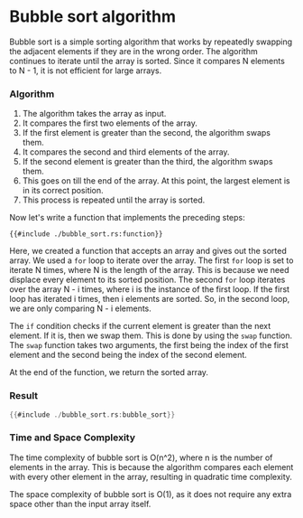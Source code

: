 # Bubble sort algorithm

Bubble sort is a simple sorting algorithm that works by repeatedly swapping the adjacent elements if they are in the wrong order. The algorithm continues to iterate until the array is sorted. Since it compares N elements to N - 1, it is not efficient for large arrays.

### Algorithm

1. The algorithm takes the array as input.
2. It compares the first two elements of the array.
3. If the first element is greater than the second, the algorithm swaps them.
4. It compares the second and third elements of the array.
5. If the second element is greater than the third, the algorithm swaps them.
6. This goes on till the end of the array. At this point, the largest element is in its correct position.
7. This process is repeated until the array is sorted. 

Now let's write a function that implements the preceding steps:

```rust,ignore
{{#include ./bubble_sort.rs:function}}
```

Here, we created a function that accepts an array and gives out the sorted array.
We used a `for` loop to iterate over the array. The first `for` loop is set to iterate N times, where N is the length of the array. This is because we need displace every element to its sorted position. The second `for` loop iterates over the array N - i times, where i is the instance of the first loop. If the first loop has iterated i times, then i elements are sorted. So, in the second loop, we are only comparing N - i elements.

The `if` condition checks if the current element is greater than the next element. If it is, then we swap them. This is done by using the `swap` function. The `swap` function takes two arguments, the first being the index of the first element and the second being the index of the second element.

At the end of the function, we return the sorted array.

### Result

```rust
{{#include ./bubble_sort.rs:bubble_sort}}
```

### Time and Space Complexity

The time complexity of bubble sort is O(n^2), where n is the number of elements in the array. This is because the algorithm compares each element with every other element in the array, resulting in quadratic time complexity.

The space complexity of bubble sort is O(1), as it does not require any extra space other than the input array itself.
